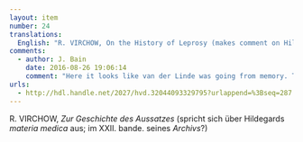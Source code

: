 ```yaml
---
layout: item
number: 24
translations:
  English: "R. VIRCHOW, On the History of Leprosy (makes comment on Hildegard’s medical materials; in vol. XXII of his <em>Archiv</em> [<em>für pathologische Anatomie und Physiologie und für klinische Medizin</em>]?). [Trans. J. Docking]"
comments:
  - author: J. Bain
    date: 2016-08-26 19:06:14
    comment: "Here it looks like van der Linde was going from memory. The reference is in \"Zur Geschichte des Aussatzes und der Spitäler, besonders in Deutschland.\" <em>Archiv für pathologische Anatomie und Physiologie und für klinische Medizin</em> 18 (1860): 273-329. This is the second of a series of four articles he published in the <em>Archiv</em> on the history of leprosy. He talks about Hildegard's description of leprosy on pp.285-288 in this article. In his fourth article, found in Vol. 20, 166-198, he very briefly mentions Hildegard on p.196, only to say that he included excerpts from Hildegard's writings in the second article."
urls:
  - http://hdl.handle.net/2027/hvd.32044093329795?urlappend=%3Bseq=287
---
```


R. VIRCHOW, <em>Zur Geschichte des Aussatzes</em> (spricht sich über Hildegards <em>materia medica</em> aus; im XXII. bande. seines <em>Archivs</em>?)
